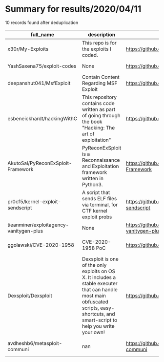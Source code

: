 
# Summary for results/2020/04/11
    
10 records found after deduplication

| full_name | description | html_url | matched_list | matched_count | pushed_at | size | stargazers_count | language | forks_count | vul_ids |
|-----------------------------------------|-----------------------------------------------------------------------------------------------------------------------------------------------------------------------------------------|------------------------------------------------------------|----------------------------------|-----------------|---------------------------|--------|--------------------|------------|---------------|-------------------|
| x30r/My-Exploits | This repo is for the exploits I coded. | https://github.com/x30r/My-Exploits | ['exploit'] | 1 | 2020-04-11 13:48:24+00:00 | 4 | 2 | Python | 0 | [] |
| YashSaxena75/exploit-codes | None | https://github.com/YashSaxena75/exploit-codes | ['exploit'] | 1 | 2020-04-11 07:47:08+00:00 | 996 | 0 | C | 0 | [] |
| deepanshut041/MsfExploit | Contain Content Regarding MSF Exploit | https://github.com/deepanshut041/MsfExploit | ['exploit'] | 1 | 2020-04-11 22:02:17+00:00 | 25 | 0 | | 0 | [] |
| esbeneickhardt/hackingWithC | This repository contains code written as part of going through the book "Hacking: The art of exploitation" | https://github.com/esbeneickhardt/hackingWithC | ['exploit'] | 1 | 2020-04-11 09:44:10+00:00 | 29 | 0 | C | 0 | [] |
| AkutoSai/PyReconExSploit-Framework | PyReconExSploit is a Reconnaissance and Exploitation framework written in Python3. | https://github.com/AkutoSai/PyReconExSploit-Framework | ['exploit', 'sploit'] | 2 | 2020-04-11 22:49:57+00:00 | 8909 | 6 | HTML | 2 | [] |
| pr0cf5/kernel-exploit-sendscript | A script that sends ELF files via terminal, for CTF kernel exploit probs | https://github.com/pr0cf5/kernel-exploit-sendscript | ['exploit'] | 1 | 2020-04-11 09:05:27+00:00 | 1 | 0 | Python | 0 | [] |
| tieanminer/exploitagency-vanitygen-plus | None | https://github.com/tieanminer/exploitagency-vanitygen-plus | ['exploit'] | 1 | 2020-04-11 10:26:11+00:00 | 6483 | 0 | C | 0 | [] |
| ggolawski/CVE-2020-1958 | CVE-2020-1958 PoC | https://github.com/ggolawski/CVE-2020-1958 | ['cve poc', 'cve-2'] | 2 | 2020-04-11 14:52:36+00:00 | 3 | 25 | Python | 8 | ['CVE-2020-1958'] |
| Dexsploit/Dexsploit | Dexsploit is one of the only exploits on OS X. It includes a stable executer that can handle most main obfuscated scripts, easy-shortcuts, and smart-script to help you write your own! | https://github.com/Dexsploit/Dexsploit | ['exploit'] | 1 | 2020-04-11 17:21:32+00:00 | 0 | 0 | | 0 | [] |
| avdheshb6/metasploit-communi | nan | https://github.com/avdheshb6/metasploit-communi | ['metasploit module OR payload'] | 1 | 2020-04-11 22:35:22+00:00 | 0 | 0 | nan | 0 | [] |

